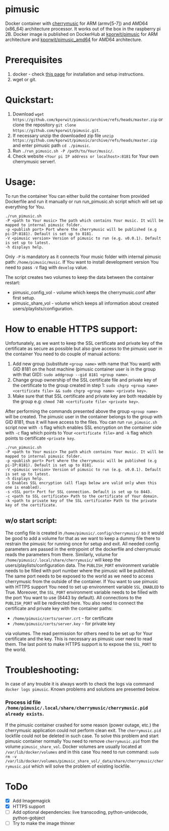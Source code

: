 # pimusic
Docker container with [cherrymusic](https://github.com/devsnd/cherrymusic) for ARM (armv[5-7]) and AMD64 (x86_64) architecture processor. It works out of the box in the raspberry pi 2B. Docker image is published on DockerHub at [kporwit/pimusic](https://hub.docker.com/repository/docker/kporwit/pimusic) for ARM architecture and [kporwit/pimusic_amd64](https://hub.docker.com/repository/kporwit/pimusic_amd64) for AMD64 architecture.

# Prerequisites
 1. docker - check [this page](https://docs.docker.com/engine/install/) for installation and setup instructions.
 2. wget or git.

# Quickstart:

1. Download `wget https://github.com/kporwit/pimusic/archive/refs/heads/master.zip` or clone the repository `git clone https://github.com/kporwit/pimusic.git`.
2. If necessary unzip the downloaded zip file `unzip https://github.com/kporwit/pimusic/archive/refs/heads/master.zip` and enter pimusic path `cd ./pimusic`.
3. Run `./run_pimusic.sh -P /path/to/Your/music/`.
4. Check website `<Your pi IP address or localhost>:8181` for Your own cherrymusic server!.


# Usage: 

To run the container You can either build the container from provided Dockerfile and run it manually or run run_pimusic.sh script which will set up everything for You.

```
./run_pimusic.sh
-P <path to Your music> The path which contains Your music. It will be mapped to internal pimusic folder.
-p <publish port> Port where the cherrymusic will be published (e.g pi-IP:8181). Default is set up to 8181.
-V <pimusic version> Version of pimusic to run (e.g. v0.0.1). Default is set up to latest.
-h displays help.
```

Only `-P` is mandatory as it connects Your music folder with internal pimusic path: `/home/pimusic/music`.
If You want to install development version You need to pass `-V` flag with `develop` value.

The script creates two volumes to keep the data between the container restart:
* pimusic_config_vol - volume which keeps the cherrymusic.conf after first setup.
* pimusic_share_vol - volume which keeps all information about created users/playlists/configuration.

# How to enable HTTPS support:

Unfortunately, as we want to keep the SSL certificate and private key of the certificate as secure as possible but also give access to the pimusic user in the container You need to do couple of manual actions:

1. Add new group (substitute `<group name>` with name that You want) with GID 8181 on the host machine (pimusic container user is in the group with that GID): `sudo addgroup --gid 8181 <group name>`.
2. Change group ownership of the SSL certificate file and private key of the certificate to the group created in step 1: `sudo chgrp <group name> <certificate file> && sudo chgrp <group name> <private key>`.
3. Make sure that that SSL certificate and private key are both readable by the group e.g: `chmod 740 <certificate file> <private key>`.

After performing the commands presented above the group `<group name>` will be created. The pimusic user in the container belongs to the group with GID 8181, thus it will have access to the files. 
You can run `run_pimusic.sh` script now with `-S` flag which enables SSL encryption on the container side with `-c` flag which points to Your `<certificate file>` and `-k` flag which points to certificate `<private key`.

```
./run_pimusic.sh
-P <path to Your music> The path which contains Your music. It will be mapped to internal pimusic folder.
-p <publish port> Port where the cherrymusic will be published (e.g pi-IP:8181). Default is set up to 8181.
-V <pimusic version> Version of pimusic to run (e.g. v0.0.1). Default is set up to latest.
-h displays help.
-S Enables SSL encryption (all flags below are valid only when this one is enabled).
-s <SSL port> Port for SSL connection. Default is set up to 8443.
-c <path to SSL certificate> Path to the certificate of Your domain.
-k <path to private key of the SSL certificate> Path to the private key of the certificate.
```

## w/o start script:

The config file is created in `/home/pimusic/.config/cherrymusic/` so it would be good to add a volume for that as we want to keep a dummy file there to restrain the pimusic for running once for setup and exit. All needed config parameters are passed in the entrypoint of the dockerfile and cherrymusic reads the parameters from there.
Similarly, volume for `/home/pimusic/.local/share/cherrymusic/` will keep the users/playlists/configuration data.
The `PUBLISH_PORT` environment variable needs to be filled with port number where the pimusic will be published.
The same port needs to be exposed to the world as we need to access cherrymusic from the outside of the container.
If You want to use pimusic with HTTPS support You need to set up environment variable `SSL_ENABLED` to True. 
Moreover, the `SSL_PORT` environment variable needs to be filled with the port You want to use (8443 by default). All connections to the `PUBLISH_PORT` will be redirected here. 
You also need to connect the certificate and private key with the container paths:

* `/home/pimusic/certs/server.crt` - for certificate
* `/home/pimusic/certs/server.key` - for private key

via volumes. 
The read permission for others need to be set up for Your certificate and the key. This is necessary as pimusic user need to read them. The last point to make HTTPS support is to expose the `SSL_PORT` to the world.

# Troubleshooting:

In case of any trouble it is always worth to check the logs via command `docker logs pimusic`. Known problems and solutions are presented below.

### Process id file `/home/pimusic/.local/share/cherrymusic/cherrymusic.pid already exists`.

If the pimusic container crashed for some reason (power outage, etc.) the cherrymusic application could not perform clean exit.
The `cherrymusic.pid` lockfile could not be deleted in such case.
To solve this problem and start pimusic container normally You need to remove `cherrymusic.pid` from the volume `pimusic_share_vol`. 
Docker volumes are usually located at `/var/lib/docker/volumes` and in this case You need to run command: `sudo rm -v /var/lib/docker/volumes/pimusic_share_vol/_data/share/cherrymusic/cherrymusic.pid` which will solve the problem of existing lockfile.

# ToDo
- [x] Add Imagemagick
- [x] HTTPS support
- [ ] Add optional dependencies: live transcoding, python-unidecode, python-gobject
- [ ] Try to make the image thinner
